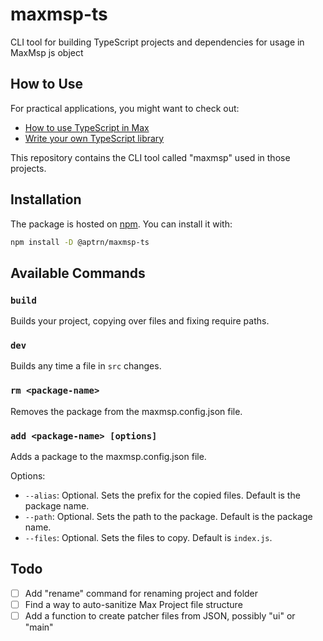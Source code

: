 # maxmsp-ts

CLI tool for building TypeScript projects and dependencies for usage in MaxMsp js object

## How to Use

For practical applications, you might want to check out:

- [How to use TypeScript in Max](https://github.com/aptrn/maxmsp-ts-example.git)
- [Write your own TypeScript library](https://github.com/aptrn/maxmsp-ts-library-template)

This repository contains the CLI tool called "maxmsp" used in those projects.

## Installation

The package is hosted on [npm](https://www.npmjs.com/package/@aptrn/maxmsp-ts). You can install it with:

```bash
npm install -D @aptrn/maxmsp-ts
```

## Available Commands

### `build`

Builds your project, copying over files and fixing require paths.

### `dev`

Builds any time a file in `src` changes.

### `rm <package-name>`

Removes the package from the maxmsp.config.json file.

### `add <package-name> [options]`

Adds a package to the maxmsp.config.json file.

Options:

- `--alias`: Optional. Sets the prefix for the copied files. Default is the package name.
- `--path`: Optional. Sets the path to the package. Default is the package name.
- `--files`: Optional. Sets the files to copy. Default is `index.js`.

## Todo

- [ ] Add "rename" command for renaming project and folder
- [ ] Find a way to auto-sanitize Max Project file structure
- [ ] Add a function to create patcher files from JSON, possibly "ui" or "main"
